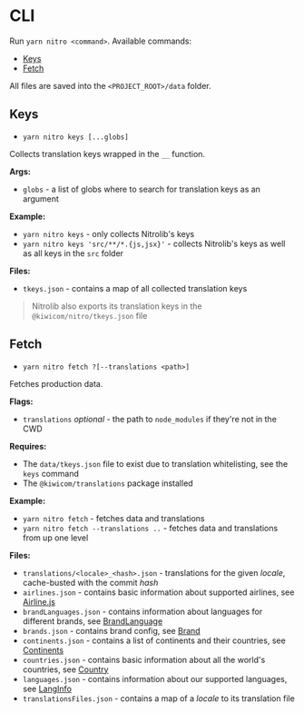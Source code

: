 # CLI

Run `yarn nitro <command>`. Available commands:
* [Keys](#keys)
* [Fetch](#fetch)

All files are saved into the `<PROJECT_ROOT>/data` folder.

## Keys

* `yarn nitro keys [...globs]`

Collects translation keys wrapped in the `__` function.

**Args:**
* `globs` - a list of globs where to search for translation keys as an argument

**Example:**
* `yarn nitro keys` - only collects Nitrolib's keys
* `yarn nitro keys 'src/**/*.{js,jsx}'` - collects Nitrolib's keys as well as all keys in the `src` folder

**Files:**
* `tkeys.json` - contains a map of all collected translation keys

> Nitrolib also exports its translation keys in the `@kiwicom/nitro/tkeys.json` file

## Fetch

* `yarn nitro fetch ?[--translations <path>]`

Fetches production data.

**Flags:**
* `translations` _optional_ - the path to `node_modules` if they're not in the CWD

**Requires:**
* The `data/tkeys.json` file to exist due to translation whitelisting, see the `keys` command
* The `@kiwicom/translations` package installed

**Example:**
* `yarn nitro fetch` - fetches data and translations
* `yarn nitro fetch --translations ..` - fetches data and translations from up one level

**Files:**
* `translations/<locale>_<hash>.json` - translations for the given _locale_, cache-busted with the commit _hash_
* `airlines.json` - contains basic information about supported airlines, see [Airline.js](./records#airline)
* `brandLanguages.json` - contains information about languages for different brands, see [BrandLanguage](./records#brandlanguage)
* `brands.json` - contains brand config, see [Brand](./records#brand)
* `continents.json` - contains a list of continents and their countries, see [Continents](./records#continents)
* `countries.json` - contains basic information about all the world's countries, see [Country](./records#Country)
* `languages.json` - contains information about our supported languages, see [LangInfo](./records#langinfo)
* `translationsFiles.json` - contains a map of a _locale_ to its translation file
